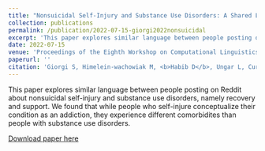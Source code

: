 ```yaml
---
title: "Nonsuicidal Self-Injury and Substance Use Disorders: A Shared Language of Addiction"
collection: publications
permalink: /publication/2022-07-15-giorgi2022nonsuicidal
excerpt: 'This paper explores similar language between people posting on Reddit about nonsuicidal self-injury and substance use disorders, namely recovery and support. We found that while people who self-injure conceptualize their condition as an addiction, they experience different comorbidites than people with substance use disorders.'
date: 2022-07-15
venue: 'Proceedings of the Eighth Workshop on Computational Linguistics and Clinical Psychology'
paperurl: ''
citation: 'Giorgi S, Himelein-wachowiak M, <b>Habib D</b>, Ungar L, Curtis B. Nonsuicidal Self-Injury and Substance Use Disorders: A Shared Language of Addiction. <i>Proceedings of the Eighth Workshop on Computational Linguistics and Clinical Psychology</i>. 2022:177-183. doi:10.18653/v1/2022.clpsych-1.15'
---
```

This paper explores similar language between people posting on Reddit about nonsuicidal self-injury and substance use disorders, namely recovery and support. We found that while people who self-injure conceptualize their condition as an addiction, they experience different comorbidites than people with substance use disorders.

[Download paper here](http://danielrshabib.github.io/files/giorgi2022nonsuicidal.pdf)
